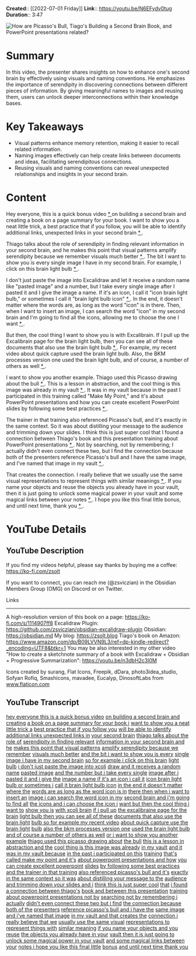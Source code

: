 **Created**:: [[2022-07-01 Friday]]
**Link**:: https://youtu.be/N6EFydv0tug
**Duration**:: 3:47

![How are Picasso's Bull, Tiago's Building a Second Brain Book, and PowerPoint presentations related?](https://youtu.be/N6EFydv0tug)

# Summary
In this video, the presenter shares insights on how to enhance one's second brain by effectively using visuals and naming conventions. He emphasizes the importance of serendipity in discovering connections between different pieces of information. By giving meaningful names to images and reusing them, users can unlock deeper interconnections within their knowledge bases.

# Key Takeaways
- Visual patterns enhance memory retention, making it easier to recall related information.
- Naming images effectively can help create links between documents and ideas, facilitating serendipitous connections.
- Reusing visuals and naming conventions can reveal unexpected relationships and insights in your second brain.

# Content
Hey everyone, this is a quick bonus video [* ](https://youtu.be/N6EFydv0tug?t=0) on building a second brain and creating a book on a page summary for your book. I want to show you a neat little trick, a best practice that if you follow, you will be able to identify additional links, unexpected links in your second brain [* ](https://youtu.be/N6EFydv0tug?t=5).

Thiago talks about the role of serendipity in finding relevant information in your second brain, and he makes this point that visual patterns amplify serendipity because we remember visuals much better [* ](https://youtu.be/N6EFydv0tug?t=21). The bit I want to show you is every single image I have in my second brain. For example, I click on this brain light bulb [* ](https://youtu.be/N6EFydv0tug?t=41). 

I don't just paste the image into Excalidraw and let it receive a random name like "pasted image" and a number, but I take every single image after I pasted it and I give the image a name. If it's an icon, I call it "icon brain light bulb," or sometimes I call it "brain light bulb icon" [* ](https://youtu.be/N6EFydv0tug?t=58). In the end, it doesn't matter where the words are, as long as the word "icon" is in there. Then, when I want to insert an image, I can search the word "icon" in my second brain and I'm going to find all the icons, allowing me to choose the one I want [* ](https://youtu.be/N6EFydv0tug?t=75). 

But then, the cool thing I want to show you is with Excalibrain. If I pull up the Excalibrain page for the brain light bulb, then you can see all of these documents that also use the brain light bulb [* ](https://youtu.be/N6EFydv0tug?t=88). For example, my recent video about quick capture used the brain light bulb. Also, the BKM processes version one used the brain light bulb, and of course, a number of others as well [* ](https://youtu.be/N6EFydv0tug?t=101). 

I want to show you another example. Thiago used this Picasso drawing about the bull [* ](https://youtu.be/N6EFydv0tug?t=117). This is a lesson in abstraction, and the cool thing is this image was already in my vault [* ](https://youtu.be/N6EFydv0tug?t=120). It was in my vault because in the past I participated in this training called "Make My Point," and it's about PowerPoint presentations and how you can create excellent PowerPoint slides by following some best practices [* ](https://youtu.be/N6EFydv0tug?t=135). 

The trainer in that training also referenced Picasso's bull, and it's exactly in the same context. So it was about distilling your message to the audience and trimming down your slides. I think this is just super cool that I found a connection between Thiago's book and this presentation training about PowerPoint presentations [* ](https://youtu.be/N6EFydv0tug?t=151). Not by searching, not by remembering; I actually didn't even connect these two, but I find the connection because both of the presenters reference Picasso's bull and I have the same image, and I've named that image in my vault [* ](https://youtu.be/N6EFydv0tug?t=178).

That creates the connection. I really believe that we usually use the same visual representations to represent things with similar meanings [* ](https://youtu.be/N6EFydv0tug?t=185). If you name your objects and reuse the objects you already have in your vault, then it is just going to unlock some magical power in your vault and some magical links between your notes [* ](https://youtu.be/N6EFydv0tug?t=204). I hope you like this final little bonus, and until next time, thank you [* ](https://youtu.be/N6EFydv0tug?t=222).

# YouTube Details

## YouTube Description

If you find  my videos helpful, please say thanks by buying me a coffee: https://ko-fi.com/zsolt

If you want to connect, you can reach me (@zsviczian) in the Obsidian Members Group (OMG) on Discord or on Twitter.

Links

--------

A high-resolution version of this book on a page: https://ko-fi.com/s/1114907ff8
Excalidraw Plugin: https://github.com/zsviczian/obsidian-excalidraw-plugin
Obsidian: https://obsidian.md
My blog: https://zsolt.blog
Tiago's book on Amazon: https://www.amazon.com/dp/B09LVVN9L3/ref=dp-kindle-redirect?_encoding=UTF8&btkr=1
You may be also interested in my other video "How to create a sketchnote summary of a book with Excalidraw + Obsidian + Progressive Summarization": https://youtu.be/n3dbH2c3l0M

Icons created by surang, Flat Icons, Freepik, dDara, photo3idea_studio, Sofyan Rofiq, Smashicons, mavadee, Eucalyp, DinosoftLabs from www.flaticon.com

## YouTube Transcript

[hey everyone this is a quick bonus video](https://youtu.be/N6EFydv0tug?t=0) [on building a second brain and creating](https://youtu.be/N6EFydv0tug?t=2) [a book on a page summary for your book i](https://youtu.be/N6EFydv0tug?t=5) [want to show you a neat little trick a](https://youtu.be/N6EFydv0tug?t=8) [best practice that if you follow you](https://youtu.be/N6EFydv0tug?t=12) [will be able to identify](https://youtu.be/N6EFydv0tug?t=14) [additional links unexpected links in](https://youtu.be/N6EFydv0tug?t=16) [your second brain](https://youtu.be/N6EFydv0tug?t=19) [thiago talks about the role of](https://youtu.be/N6EFydv0tug?t=21) [serendipity in finding relevant](https://youtu.be/N6EFydv0tug?t=24) [information in your second brain and he](https://youtu.be/N6EFydv0tug?t=27) [makes this point that visual patterns](https://youtu.be/N6EFydv0tug?t=29) [amplify serendipity because we remember](https://youtu.be/N6EFydv0tug?t=32) [visuals much better](https://youtu.be/N6EFydv0tug?t=36) [and the bit i want to show you is every](https://youtu.be/N6EFydv0tug?t=38) [single image i have in my second brain](https://youtu.be/N6EFydv0tug?t=41) [so for example i click on this brain](https://youtu.be/N6EFydv0tug?t=45) [light bulb](https://youtu.be/N6EFydv0tug?t=47) [i don't just paste the image into xcoli](https://youtu.be/N6EFydv0tug?t=48) [draw and it receives a random name](https://youtu.be/N6EFydv0tug?t=51) [pasted image](https://youtu.be/N6EFydv0tug?t=53) [and the number but i take every single](https://youtu.be/N6EFydv0tug?t=55) [image after i pasted it and i give the](https://youtu.be/N6EFydv0tug?t=58) [image a name if it's an icon i call it](https://youtu.be/N6EFydv0tug?t=60) [icon brain light bulb or sometimes i](https://youtu.be/N6EFydv0tug?t=63) [call it brain light bulb icon](https://youtu.be/N6EFydv0tug?t=66) [in the end it doesn't matter where the](https://youtu.be/N6EFydv0tug?t=68) [words are as long as the word icon is in](https://youtu.be/N6EFydv0tug?t=70) [there then when i want to insert an](https://youtu.be/N6EFydv0tug?t=73) [image i can search the word icon in my](https://youtu.be/N6EFydv0tug?t=75) [second brain and i'm going to find all](https://youtu.be/N6EFydv0tug?t=78) [the icons and i can choose the icon i](https://youtu.be/N6EFydv0tug?t=80) [want but then the cool thing i want to](https://youtu.be/N6EFydv0tug?t=82) [show you is](https://youtu.be/N6EFydv0tug?t=85) [with xcoli brain](https://youtu.be/N6EFydv0tug?t=86) [if i pull up](https://youtu.be/N6EFydv0tug?t=88) [the excalibraine page for the brain](https://youtu.be/N6EFydv0tug?t=90) [light bulb then you can see all of these](https://youtu.be/N6EFydv0tug?t=93) [documents that also use the brain light](https://youtu.be/N6EFydv0tug?t=95) [bulb so for example my recent video](https://youtu.be/N6EFydv0tug?t=98) [about quick capture use the brain light](https://youtu.be/N6EFydv0tug?t=101) [bulb](https://youtu.be/N6EFydv0tug?t=104) [also the bkm processes version one](https://youtu.be/N6EFydv0tug?t=104) [used the brain light bulb](https://youtu.be/N6EFydv0tug?t=108) [and of course a number of others as well](https://youtu.be/N6EFydv0tug?t=111) [or i want to show you another example](https://youtu.be/N6EFydv0tug?t=114) [thiago used this picasso drawing about](https://youtu.be/N6EFydv0tug?t=117) [the bull](https://youtu.be/N6EFydv0tug?t=120) [this is a lesson in abstraction and the](https://youtu.be/N6EFydv0tug?t=121) [cool thing is this image was already](https://youtu.be/N6EFydv0tug?t=124) [in my vault](https://youtu.be/N6EFydv0tug?t=127) [and it was in my vault because](https://youtu.be/N6EFydv0tug?t=129) [in the past i participated on this](https://youtu.be/N6EFydv0tug?t=131) [training](https://youtu.be/N6EFydv0tug?t=134) [that's called make my point and it's](https://youtu.be/N6EFydv0tug?t=135) [about powerpoint presentations and how](https://youtu.be/N6EFydv0tug?t=138) [you can create excellent powerpoint](https://youtu.be/N6EFydv0tug?t=140) [slides](https://youtu.be/N6EFydv0tug?t=143) [by following some best practices](https://youtu.be/N6EFydv0tug?t=144) [and the trainer in that training](https://youtu.be/N6EFydv0tug?t=147) [also referenced picasso's bull and it's](https://youtu.be/N6EFydv0tug?t=151) [exactly in the same context so it was](https://youtu.be/N6EFydv0tug?t=155) [about distilling your message to the](https://youtu.be/N6EFydv0tug?t=157) [audience](https://youtu.be/N6EFydv0tug?t=159) [and trimming down your slides and i](https://youtu.be/N6EFydv0tug?t=161) [think this is just super cool](https://youtu.be/N6EFydv0tug?t=164) [that](https://youtu.be/N6EFydv0tug?t=166) [i found a connection between thiago's](https://youtu.be/N6EFydv0tug?t=167) [book and between this presentation](https://youtu.be/N6EFydv0tug?t=170) [training](https://youtu.be/N6EFydv0tug?t=174) [about powerpoint presentations not by](https://youtu.be/N6EFydv0tug?t=175) [searching not by remembering i actually](https://youtu.be/N6EFydv0tug?t=178) [didn't even connect these two but i find](https://youtu.be/N6EFydv0tug?t=180) [the connection because both of the](https://youtu.be/N6EFydv0tug?t=183) [presenters](https://youtu.be/N6EFydv0tug?t=185) [reference picasso's bull and i have the](https://youtu.be/N6EFydv0tug?t=187) [same image and i've named that image](https://youtu.be/N6EFydv0tug?t=190) [in my vault and that creates the](https://youtu.be/N6EFydv0tug?t=193) [connection i really believe that we](https://youtu.be/N6EFydv0tug?t=195) [usually use the same visual](https://youtu.be/N6EFydv0tug?t=197) [representations to represent things with](https://youtu.be/N6EFydv0tug?t=199) [similar meaning](https://youtu.be/N6EFydv0tug?t=202) [if you name your objects and you reuse](https://youtu.be/N6EFydv0tug?t=204) [the objects you already have in your](https://youtu.be/N6EFydv0tug?t=207) [vault then it is just going to](https://youtu.be/N6EFydv0tug?t=209) [unlock some magical power in your vault](https://youtu.be/N6EFydv0tug?t=212) [and some magical links between your](https://youtu.be/N6EFydv0tug?t=216) [notes i hope you like this final little](https://youtu.be/N6EFydv0tug?t=219) [bonus](https://youtu.be/N6EFydv0tug?t=222) [and until next time thank you](https://youtu.be/N6EFydv0tug?t=223) 

